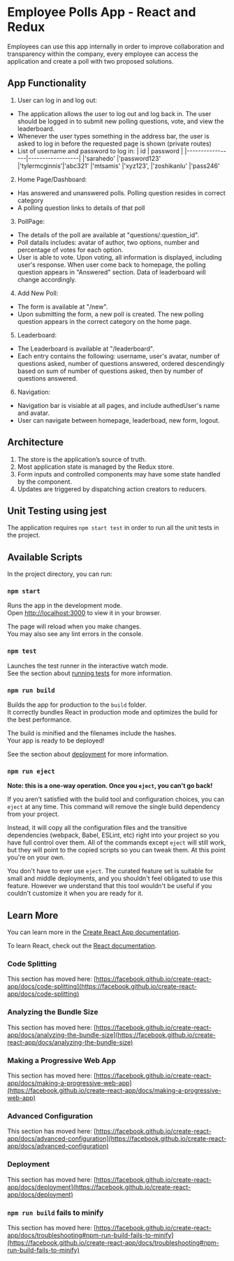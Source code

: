 # Employee Polls App - React and Redux

Employees can use this app internally in order to improve collaboration and transparency within the company, every employee can access the application and create a poll with two proposed solutions.

## App Functionality
1. User can log in and log out:
- The application allows the user to log out and log back in. The user should be logged in to submit new polling questions, vote, and view the leaderboard.
- Whenever the user types something in the address bar, the user is asked to log in before the requested page is shown (private routes)
- List of username and password to log in:
| id | password |
|-----------------|------------------|
|'sarahedo' |'password123'
|'tylermcginnis'|'abc321'
|'mtsamis' |'xyz123',
|'zoshikanlu' |'pass246'

2. Home Page/Dashboard:
- Has answered and unanswered polls. Polling question resides in correct category
- A polling question links to details of that poll

3. PollPage:
- The details of the poll are available at "questions/:question_id".
- Poll datails includes: avatar of author, two options, number and percentage of votes for each option.
- User is able to vote. Upon voting, all information is displayed, including user's response. When user come back to homepage, the polling question appears in "Answered" section. Data of leaderboard will change accordingly.

4. Add New Poll:
- The form is available at "/new".
- Upon submitting the form, a new poll is created. The new polling question appears in the correct category on the home page.

5. Leaderboard:
- The Leaderboard is available at "/leaderboard".
- Each entry contains the following: username, user's avatar, number of questions asked, number of questions answered, ordered descendingly based on sum of number of questions asked, then by number of questions answered.

6. Navigation:
- Navigation bar is visiable at all pages, and include authedUser's name and avatar.
- User can navigate between homepage, leaderboad, new form, logout.

## Architecture
1. The store is the application’s source of truth.
2. Most application state is managed by the Redux store. 
3. Form inputs and controlled components may have some state handled by the component.
4. Updates are triggered by dispatching action creators to reducers.

## Unit Testing using jest
The application requires `npm start test` in order to run all the unit tests in the project.


## Available Scripts

In the project directory, you can run:

### `npm start`

Runs the app in the development mode.\
Open [http://localhost:3000](http://localhost:3000) to view it in your browser.

The page will reload when you make changes.\
You may also see any lint errors in the console.

### `npm test`

Launches the test runner in the interactive watch mode.\
See the section about [running tests](https://facebook.github.io/create-react-app/docs/running-tests) for more information.

### `npm run build`

Builds the app for production to the `build` folder.\
It correctly bundles React in production mode and optimizes the build for the best performance.

The build is minified and the filenames include the hashes.\
Your app is ready to be deployed!

See the section about [deployment](https://facebook.github.io/create-react-app/docs/deployment) for more information.

### `npm run eject`

**Note: this is a one-way operation. Once you `eject`, you can't go back!**

If you aren't satisfied with the build tool and configuration choices, you can `eject` at any time. This command will remove the single build dependency from your project.

Instead, it will copy all the configuration files and the transitive dependencies (webpack, Babel, ESLint, etc) right into your project so you have full control over them. All of the commands except `eject` will still work, but they will point to the copied scripts so you can tweak them. At this point you're on your own.

You don't have to ever use `eject`. The curated feature set is suitable for small and middle deployments, and you shouldn't feel obligated to use this feature. However we understand that this tool wouldn't be useful if you couldn't customize it when you are ready for it.

## Learn More

You can learn more in the [Create React App documentation](https://facebook.github.io/create-react-app/docs/getting-started).

To learn React, check out the [React documentation](https://reactjs.org/).

### Code Splitting

This section has moved here: [https://facebook.github.io/create-react-app/docs/code-splitting](https://facebook.github.io/create-react-app/docs/code-splitting)

### Analyzing the Bundle Size

This section has moved here: [https://facebook.github.io/create-react-app/docs/analyzing-the-bundle-size](https://facebook.github.io/create-react-app/docs/analyzing-the-bundle-size)

### Making a Progressive Web App

This section has moved here: [https://facebook.github.io/create-react-app/docs/making-a-progressive-web-app](https://facebook.github.io/create-react-app/docs/making-a-progressive-web-app)

### Advanced Configuration

This section has moved here: [https://facebook.github.io/create-react-app/docs/advanced-configuration](https://facebook.github.io/create-react-app/docs/advanced-configuration)

### Deployment

This section has moved here: [https://facebook.github.io/create-react-app/docs/deployment](https://facebook.github.io/create-react-app/docs/deployment)

### `npm run build` fails to minify

This section has moved here: [https://facebook.github.io/create-react-app/docs/troubleshooting#npm-run-build-fails-to-minify](https://facebook.github.io/create-react-app/docs/troubleshooting#npm-run-build-fails-to-minify)
